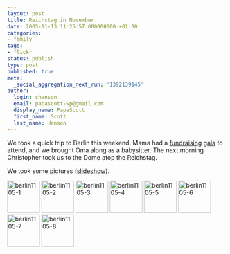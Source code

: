 ```yaml
---
layout: post
title: Reichstag in November
date: 2005-11-13 11:25:57.000000000 +01:00
categories:
- family
tags:
- flickr
status: publish
type: post
published: true
meta:
  _social_aggregation_next_run: '1392139145'
author:
  login: shanson
  email: papascott-wp@gmail.com
  display_name: PapaScott
  first_name: Scott
  last_name: Hanson
---
```

<p>We took a quick trip to Berlin this weekend. Mama had a <a href="http://www.welt.de/data/2005/11/12/802539.html" title="Auktion bei Pomp, Duck: Heidi Klum im Einsatz">fundraising</a> <a href="http://bz.berlin1.de/aktuell/boulevard/051113/klum.html" title="B.Z. traf Top-Model Heidi Klum bei Blitz-Besuch in Berlin">gala</a> to attend, and we brought Oma along as a babysitter. The next morning Christopher took us to the Dome atop the Reichstag. </p>
<p>We took some pictures (<a href="http://www.flickr.com/photos/papascott/sets/1354517/show/">slideshow</a>).</p>
<div><a href="http://www.flickr.com/photos/papascott/62719017/in/set-1354517/" title="berlin1105-1" class="thumb_link" id="set_thumb_link_62719017"><img src="http://static.flickr.com/25/62719017_1f8687a921_s.jpg" alt="berlin1105-1" width="75" height="75" /></a> <a href="http://www.flickr.com/photos/papascott/62719146/in/set-1354517/" title="berlin1105-2" class="thumb_link" id="set_thumb_link_62719146"><img src="http://static.flickr.com/32/62719146_23e6fa3baf_s.jpg" alt="berlin1105-2" width="75" height="75" /></a> <a href="http://www.flickr.com/photos/papascott/62719286/in/set-1354517/" title="berlin1105-3" class="thumb_link" id="set_thumb_link_62719286"><img src="http://static.flickr.com/29/62719286_39127b912b_s.jpg" alt="berlin1105-3" width="75" height="75" /></a> <a href="http://www.flickr.com/photos/papascott/62719458/in/set-1354517/" title="berlin1105-4" class="thumb_link" id="set_thumb_link_62719458"><img src="http://static.flickr.com/27/62719458_07a0be7f2c_s.jpg" alt="berlin1105-4" width="75" height="75" /></a> <a href="http://www.flickr.com/photos/papascott/62719679/in/set-1354517/" title="berlin1105-5" class="thumb_link" id="set_thumb_link_62719679"><img src="http://static.flickr.com/30/62719679_1a945d0baf_s.jpg" alt="berlin1105-5" width="75" height="75" /></a> <a href="http://www.flickr.com/photos/papascott/62719833/in/set-1354517/" title="berlin1105-6" class="thumb_link" id="set_thumb_link_62719833"><img src="http://static.flickr.com/29/62719833_61c34718cd_s.jpg" alt="berlin1105-6" width="75" height="75" /></a> <a href="http://www.flickr.com/photos/papascott/62720077/in/set-1354517/" title="berlin1105-7" class="thumb_link" id="set_thumb_link_62720077"><img src="http://static.flickr.com/27/62720077_7c856076f3_s.jpg" alt="berlin1105-7" width="75" height="75" /></a> <a href="http://www.flickr.com/photos/papascott/62720339/in/set-1354517/" title="berlin1105-8" class="thumb_link" id="set_thumb_link_62720339"><img src="http://static.flickr.com/29/62720339_3b3cb89ca9_s.jpg" alt="berlin1105-8" width="75" height="75" /></a></div>
